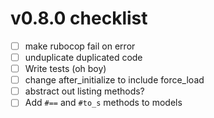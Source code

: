 # v0.8.0 checklist

- [ ] make rubocop fail on error
- [ ] unduplicate duplicated code
- [ ] Write tests (oh boy)
- [ ] change after_initialize to include force_load
- [ ] abstract out listing methods?
- [ ] Add `#==` and `#to_s` methods to models
